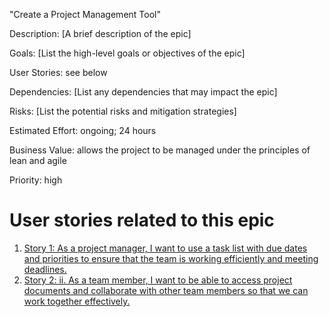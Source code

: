 "Create a Project Management Tool"

Description: [A brief description of the epic]

Goals: [List the high-level goals or objectives of the epic]

User Stories: see below

Dependencies: [List any dependencies that may impact the epic]

Risks: [List the potential risks and mitigation strategies]

Estimated Effort: ongoing; 24 hours

Business Value: allows the project to be managed under the principles of lean and agile

Priority: high

# User stories related to this epic
1. [Story 1: As a project manager, I want to use a task list with due dates and priorities to ensure that the team is
working efficiently and meeting deadlines.](stories/story_1.1.1.md)
2. [Story 2: ii.	As a team member, I want to be able to access project documents and collaborate with other team 
members so that we can work together effectively.](stories/story_1.1.2.md)